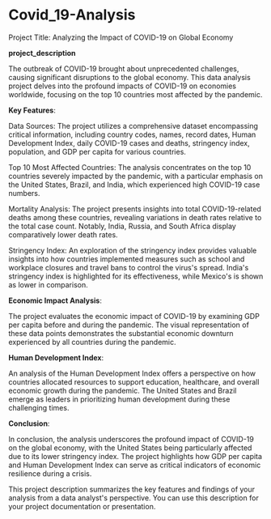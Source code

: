 # Covid_19-Analysis

Project Title: Analyzing the Impact of COVID-19 on Global Economy

**project_description**

The outbreak of COVID-19 brought about unprecedented challenges, causing significant disruptions to the global economy. This data analysis project delves into the profound impacts of COVID-19 on economies worldwide, focusing on the top 10 countries most affected by the pandemic.

**Key Features**:

Data Sources: The project utilizes a comprehensive dataset encompassing critical information, including country codes, names, record dates, Human Development Index, daily COVID-19 cases and deaths, stringency index, population, and GDP per capita for various countries.

Top 10 Most Affected Countries: The analysis concentrates on the top 10 countries severely impacted by the pandemic, with a particular emphasis on the United States, Brazil, and India, which experienced high COVID-19 case numbers.

Mortality Analysis: The project presents insights into total COVID-19-related deaths among these countries, revealing variations in death rates relative to the total case count. Notably, India, Russia, and South Africa display comparatively lower death rates.

Stringency Index: An exploration of the stringency index provides valuable insights into how countries implemented measures such as school and workplace closures and travel bans to control the virus's spread. India's stringency index is highlighted for its effectiveness, while Mexico's is shown as lower in comparison.

**Economic Impact Analysis**:

The project evaluates the economic impact of COVID-19 by examining GDP per capita before and during the pandemic. The visual representation of these data points demonstrates the substantial economic downturn experienced by all countries during the pandemic.

**Human Development Index**:

An analysis of the Human Development Index offers a perspective on how countries allocated resources to support education, healthcare, and overall economic growth during the pandemic. The United States and Brazil emerge as leaders in prioritizing human development during these challenging times.

**Conclusion**:

In conclusion, the analysis underscores the profound impact of COVID-19 on the global economy, with the United States being particularly affected due to its lower stringency index. The project highlights how GDP per capita and Human Development Index can serve as critical indicators of economic resilience during a crisis.

This project description summarizes the key features and findings of your analysis from a data analyst's perspective. You can use this description for your project documentation or presentation.
